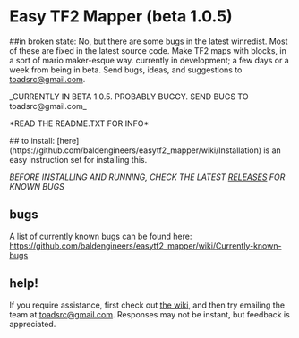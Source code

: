 # Easy TF2 Mapper (beta 1.0.5)
##in broken state: No, but there are some bugs in the latest winredist. Most of these are fixed in the latest source code.
Make TF2 maps with blocks, in a sort of mario maker-esque way. currently in development; a few days or a week from being in beta. Send bugs, ideas, and suggestions to toadsrc@gmail.com.
<p>
_CURRENTLY IN BETA 1.0.5. PROBABLY BUGGY. SEND BUGS TO toadsrc@gmail.com_
<p>
*READ THE README.TXT FOR INFO*
<p>
<p>
## to install:
[here](https://github.com/baldengineers/easytf2_mapper/wiki/Installation) is an easy instruction set for installing this.

_*BEFORE INSTALLING AND RUNNING, CHECK THE LATEST [RELEASES](https://github.com/baldengineers/easytf2_mapper/releases) FOR KNOWN BUGS*_

## bugs
A list of currently known bugs can be found here: https://github.com/baldengineers/easytf2_mapper/wiki/Currently-known-bugs
## help!
If you require assistance, first check out [the wiki](https://github.com/baldengineers/easytf2_mapper/wiki), and then try emailing the team at toadsrc@gmail.com. Responses may not be instant, but feedback is appreciated.
